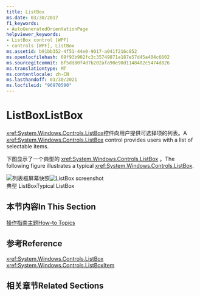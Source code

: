 ```yaml
---
title: ListBox
ms.date: 03/30/2017
f1_keywords:
- AutoGeneratedOrientationPage
helpviewer_keywords:
- ListBox control [WPF]
- controls [WPF], ListBox
ms.assetid: b91bb352-4f51-44e0-9017-a041f216c852
ms.openlocfilehash: 69f93b902fc3c35749871a187e57d45a404c6602
ms.sourcegitcommit: bf5dd80f4d7b202afa90e90d1148402c5474d826
ms.translationtype: MT
ms.contentlocale: zh-CN
ms.lasthandoff: 03/30/2021
ms.locfileid: "96970590"
---
```

# <a name="listbox"></a><span data-ttu-id="b246a-102">ListBox</span><span class="sxs-lookup"><span data-stu-id="b246a-102">ListBox</span></span>
<span data-ttu-id="b246a-103"><xref:System.Windows.Controls.ListBox>控件向用户提供可选择项的列表。</span><span class="sxs-lookup"><span data-stu-id="b246a-103">A <xref:System.Windows.Controls.ListBox> control provides users with a list of selectable items.</span></span>  
  
 <span data-ttu-id="b246a-104">下图显示了一个典型的 <xref:System.Windows.Controls.ListBox> 。</span><span class="sxs-lookup"><span data-stu-id="b246a-104">The following figure illustrates a typical <xref:System.Windows.Controls.ListBox>.</span></span>  
  
 <span data-ttu-id="b246a-105">![列表框屏幕快照](./media/ss-ctl-listbox.gif "SS_CTL_listbox")</span><span class="sxs-lookup"><span data-stu-id="b246a-105">![ListBox screenshot](./media/ss-ctl-listbox.gif "SS_CTL_listbox")</span></span>  
<span data-ttu-id="b246a-106">典型 ListBox</span><span class="sxs-lookup"><span data-stu-id="b246a-106">Typical ListBox</span></span>  
  
## <a name="in-this-section"></a><span data-ttu-id="b246a-107">本节内容</span><span class="sxs-lookup"><span data-stu-id="b246a-107">In This Section</span></span>  
 [<span data-ttu-id="b246a-108">操作指南主题</span><span class="sxs-lookup"><span data-stu-id="b246a-108">How-to Topics</span></span>](listbox-how-to-topics.md)  
  
## <a name="reference"></a><span data-ttu-id="b246a-109">参考</span><span class="sxs-lookup"><span data-stu-id="b246a-109">Reference</span></span>  
 <xref:System.Windows.Controls.ListBox>  
  <xref:System.Windows.Controls.ListBoxItem>  
  
## <a name="related-sections"></a><span data-ttu-id="b246a-110">相关章节</span><span class="sxs-lookup"><span data-stu-id="b246a-110">Related Sections</span></span>
